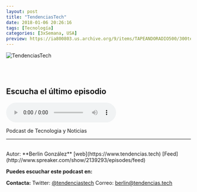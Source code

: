 ```yaml
---
layout: post
title: "TendenciasTech"
date: 2018-01-06 20:26:16
tags: [Tecnología]
categories: [3xSemana, USA]
preview: https://ia800803.us.archive.org/9/items/TAPEANDORADIO500/300tendenciasTech.jpg
---
```


![TendenciasTech](https://ia800803.us.archive.org/9/items/TAPEANDORADIO500/500-TendenciasTech.jpg)

<br/>
<br/>

## Escucha el último episodio

<!--reproductor-feed=http://www.spreaker.com/show/2139293/episodes/feed-->
<!--reproductor-start-->
<audio id="audio" preload="auto" controls="" src="http://api.spreaker.com/download/episode/13901190/tendencias_tech_090.mp3"></audio>
<!--reproductor-end-->

Podcast de Tecnologia y Noticias

_ _ _
<br>
Autor: **Berlin González**
[web](https://www.tendencias.tech)
[Feed](http://www.spreaker.com/show/2139293/episodes/feed)


**Puedes escuchar este podcast en:**


**Contacta:**
Twitter: [@tendenciastech](https://twitter.com/tendenciastech)
Correo: [berlin@tendencias.tech](mailto:berlin@tendencias.tech)

